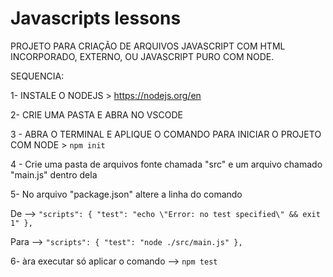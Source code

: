 # Javascripts lessons

PROJETO PARA CRIAÇÃO DE ARQUIVOS JAVASCRIPT COM HTML INCORPORADO, EXTERNO, OU JAVASCRIPT PURO COM NODE.

SEQUENCIA:

1- INSTALE O NODEJS > https://nodejs.org/en

2- CRIE UMA PASTA E ABRA NO VSCODE

3 - ABRA O TERMINAL E APLIQUE O COMANDO PARA INICIAR O PROJETO COM NODE > `npm init`

4 - Crie uma pasta de arquivos fonte chamada "src" e um arquivo chamado "main.js" dentro dela

5- No arquivo "package.json" altere a linha do comando 

De --> `"scripts": {
    "test": "echo \"Error: no test specified\" && exit 1"
  },`
  
Para --> `"scripts": {
    "test": "node ./src/main.js"
    },`
    
6- àra executar só aplicar o comando --> `npm test`

